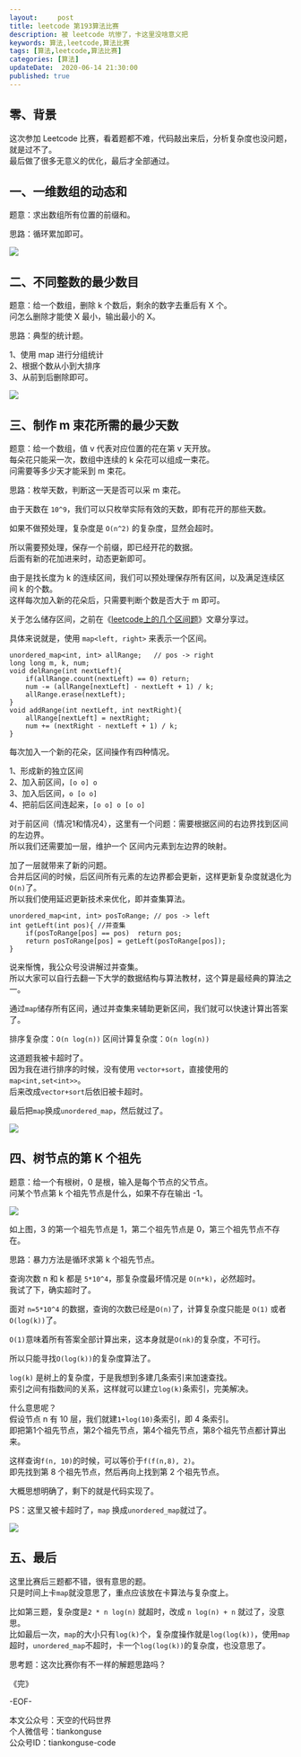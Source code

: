 ```yaml
---   
layout:     post  
title: leetcode 第193算法比赛
description: 被 leetcode 坑惨了，卡这里没啥意义把  
keywords: 算法,leetcode,算法比赛  
tags: [算法,leetcode,算法比赛]    
categories: [算法]  
updateDate:  2020-06-14 21:30:00  
published: true  
---  
```



## 零、背景  


这次参加 Leetcode 比赛，看着题都不难，代码敲出来后，分析复杂度也没问题，就是过不了。  
最后做了很多无意义的优化，最后才全部通过。  


## 一、一维数组的动态和  


题意：求出数组所有位置的前缀和。  


思路：循环累加即可。  


![](https://res2020.tiankonguse.com/images/2020/06/14/001.png)  


## 二、不同整数的最少数目  


题意：给一个数组，删除 k 个数后，剩余的数字去重后有 X 个。  
问怎么删除才能使 X 最小，输出最小的 X。  


思路：典型的统计题。  


1、使用 map 进行分组统计  
2、根据个数从小到大排序  
3、从前到后删除即可。  


![](https://res2020.tiankonguse.com/images/2020/06/14/002.png)  


## 三、制作 m 束花所需的最少天数  


题意：给一个数组，值 v 代表对应位置的花在第 v 天开放。  
每朵花只能采一次，数组中连续的 k 朵花可以组成一束花。  
问需要等多少天才能采到 m 束花。  



思路：枚举天数，判断这一天是否可以采 m 束花。  


由于天数在 `10^9`，我们可以只枚举实际有效的天数，即有花开的那些天数。  


如果不做预处理，复杂度是 `O(n^2)` 的复杂度，显然会超时。  


所以需要预处理，保存一个前缀，即已经开花的数据。  
后面有新的花加进来时，动态更新即可。  


由于是找长度为 k 的连续区间，我们可以预处理保存所有区间，以及满足连续区间 k 的个数。  
这样每次加入新的花朵后，只需要判断个数是否大于 m 即可。  


关于怎么储存区间，之前在《[leetcode上的几个区间题](https://mp.weixin.qq.com/s/9mCqXMwY4GAwVcm0BHz29g)》文章分享过。  


具体来说就是，使用 `map<left, right>` 来表示一个区间。  


```
unordered_map<int, int> allRange;   // pos -> right
long long m, k, num;
void delRange(int nextLeft){
    if(allRange.count(nextLeft) == 0) return;
    num -= (allRange[nextLeft] - nextLeft + 1) / k;
    allRange.erase(nextLeft);
}
void addRange(int nextLeft, int nextRight){ 
    allRange[nextLeft] = nextRight;
    num += (nextRight - nextLeft + 1) / k;
}
```


每次加入一个新的花朵，区间操作有四种情况。  


1、形成新的独立区间  
2、加入前区间，`[o o] o`  
3、加入后区间，`o [o o]`  
4、把前后区间连起来，`[o o] o [o o]`  



对于前区间（情况1和情况4），这里有一个问题：需要根据区间的右边界找到区间的左边界。  
所以我们还需要加一层，维护一个 区间内元素到左边界的映射。  



加了一层就带来了新的问题。  
合并后区间的时候，后区间所有元素的左边界都会更新，这样更新复杂度就退化为`O(n)`了。  
所以我们使用延迟更新技术来优化，即并查集算法。  


```
unordered_map<int, int> posToRange; // pos -> left
int getLeft(int pos){ //并查集
    if(posToRange[pos] == pos)  return pos;
    return posToRange[pos] = getLeft(posToRange[pos]);
}
```


说来惭愧，我公众号没讲解过并查集。  
所以大家可以自行去翻一下大学的数据结构与算法教材，这个算是最经典的算法之一。  



通过`map`储存所有区间，通过并查集来辅助更新区间，我们就可以快速计算出答案了。  


排序复杂度：`O(n log(n))`
区间计算复杂度：`O(n log(n))`  


这道题我被卡超时了。  
因为我在进行排序的时候，没有使用 `vector+sort`，直接使用的 `map<int,set<int>>`。  
后来改成`vector+sort`后依旧被卡超时。  


最后把`map`换成`unordered_map`，然后就过了。  


![](https://res2020.tiankonguse.com/images/2020/06/14/003.png)  


## 四、树节点的第 K 个祖先  


题意：给一个有根树，0 是根，输入是每个节点的父节点。  
问某个节点第 k 个祖先节点是什么，如果不存在输出 -1。  


![](https://res2020.tiankonguse.com/images/2020/06/14/004.png)  


如上图，3 的第一个祖先节点是 1，第二个祖先节点是 0，第三个祖先节点不存在。  



思路：暴力方法是循环求第 k 个祖先节点。  


查询次数 n 和 k 都是 `5*10^4`，那复杂度最坏情况是 `O(n*k)`，必然超时。  
我试了下，确实超时了。  


面对 `n=5*10^4` 的数据，查询的次数已经是`O(n)`了，计算复杂度只能是 `O(1)` 或者 `O(log(k))`了。  


`O(1)`意味着所有答案全部计算出来，这本身就是`O(nk)`的复杂度，不可行。  


所以只能寻找`O(log(k))`的复杂度算法了。  


`log(k)` 是树上的复杂度，于是我想到多建几条索引来加速查找。  
索引之间有指数间的关系，这样就可以建立`log(k)`条索引，完美解决。  



什么意思呢？  
假设节点 n 有 10 层，我们就建`1+log(10)`条索引，即 4 条索引。  
即把第1个祖先节点，第2个祖先节点，第4个祖先节点，第8个祖先节点都计算出来。  


这样查询`f(n, 10)`的时候，可以等价于`f(f(n,8), 2)`。  
即先找到第 8 个祖先节点，然后再向上找到第 2 个祖先节点。  


大概思想明确了，剩下的就是代码实现了。  


PS：这里又被卡超时了，`map` 换成`unordered_map`就过了。  



![](https://res2020.tiankonguse.com/images/2020/06/14/005.png)  


## 五、最后  


这里比赛后三题都不错，很有意思的题。  
只是时间上卡`map`就没意思了，重点应该放在卡算法与复杂度上。  


比如第三题，复杂度是`2 * n log(n)` 就超时，改成 `n log(n) + n` 就过了，没意思。  
比如最后一次，`map`的大小只有`log(k)`个，复杂度操作就是`log(log(k))`，使用`map`超时，`unordered_map`不超时，卡一个`log(log(k))`的复杂度，也没意思了。  


思考题：这次比赛你有不一样的解题思路吗？  




《完》  


-EOF-  



本文公众号：天空的代码世界  
个人微信号：tiankonguse  
公众号ID：tiankonguse-code  
  

